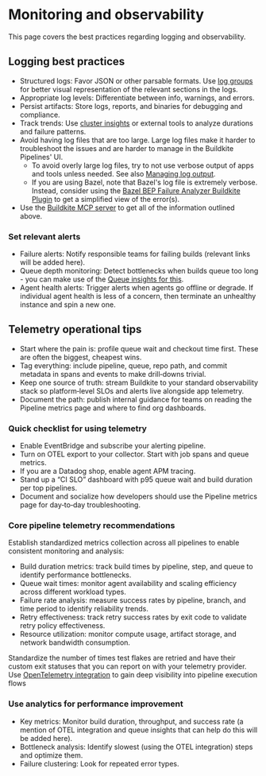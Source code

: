 # Monitoring and observability

This page covers the best practices regarding logging and observability.

## Logging best practices

- Structured logs: Favor JSON or other parsable formats. Use [log groups](/docs/pipelines/configure/managing-log-output#grouping-log-output) for better visual representation of the relevant sections in the logs.
- Appropriate log levels: Differentiate between info, warnings, and errors.
- Persist artifacts: Store logs, reports, and binaries for debugging and compliance.
- Track trends: Use [cluster insights](/docs/pipelines/insights/clusters) or external tools to analyze durations and failure patterns.
- Avoid having log files that are too large. Large log files make it harder to troubleshoot the issues and are harder to manage in the Buildkite Pipelines' UI.
    * To avoid overly large log files, try to not use verbose output of apps and tools unless needed. See also [Managing log output](/docs/pipelines/configure/managing-log-output#log-output-limits).
    * If you are using Bazel, note that Bazel's log file is extremely verbose. Instead, consider using the [Bazel BEP Failure Analyzer Buildkite Plugin](https://buildkite.com/resources/plugins/buildkite-plugins/bazel-annotate-buildkite-plugin/) to get a simplified view of the error(s).
- Use the [Buildkite MCP server](/docs/apis/mcp-server) to get all of the information outlined above.

### Set relevant alerts

- Failure alerts: Notify responsible teams for failing builds (relevant links will be added here).
- Queue depth monitoring: Detect bottlenecks when builds queue too long - you can make use of the [Queue insights for this](/docs/pipelines/insights/queue-metrics).
- Agent health alerts: Trigger alerts when agents go offline or degrade. If individual agent health is less of a concern, then terminate an unhealthy instance and spin a new one.

## Telemetry operational tips

- Start where the pain is: profile queue wait and checkout time first. These are often the biggest, cheapest wins.
- Tag everything: include pipeline, queue, repo path, and commit metadata in spans and events to make drill‑downs trivial.
- Keep one source of truth: stream Buildkite to your standard observability stack so platform‑level SLOs and alerts live alongside app telemetry.
- Document the path: publish internal guidance for teams on reading the Pipeline metrics page and where to find org dashboards.

### Quick checklist for using telemetry

* Enable EventBridge and subscribe your alerting pipeline.
* Turn on OTEL export to your collector. Start with job spans and queue metrics.
* If you are a Datadog shop, enable agent APM tracing.
* Stand up a “CI SLO” dashboard with p95 queue wait and build duration per top pipelines.
* Document and socialize how developers should use the Pipeline metrics page for day‑to‑day troubleshooting.

### Core pipeline telemetry recommendations

Establish standardized metrics collection across all pipelines to enable consistent monitoring and analysis:

- Build duration metrics: track build times by pipeline, step, and queue to identify performance bottlenecks.
- Queue wait times: monitor agent availability and scaling efficiency across different workload types.
- Failure rate analysis: measure success rates by pipeline, branch, and time period to identify reliability trends.
- Retry effectiveness: track retry success rates by exit code to validate retry policy effectiveness.
- Resource utilization: monitor compute usage, artifact storage, and network bandwidth consumption.

Standardize the number of times test flakes are retried and have their custom exit statuses that you can report on with your telemetry provider. Use [OpenTelemetry integration](/docs/pipelines/integrations/observability/opentelemetry#opentelemetry-tracing-notification-service) to gain deep visibility into pipeline execution flows

### Use analytics for performance improvement

- Key metrics: Monitor build duration, throughput, and success rate (a mention of OTEL integration and queue insights that can help do this will be added here).
- Bottleneck analysis: Identify slowest (using the OTEL integration) steps and optimize them.
- Failure clustering: Look for repeated error types.
